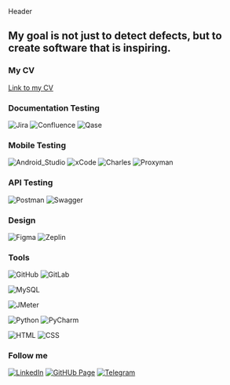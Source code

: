 Header

## My goal is not just to detect defects, but to create software that is inspiring.

### My CV

[Link to my CV](https://drive.google.com/file/d/1iTyghKkgs4Wt357UK1BT2wxhK7pVZ9fS/view?usp=sharing)

### Documentation Testing

![Jira](https://img.shields.io/badge/Jira-ffffff?style-for-the-badge&logo=jira&logoColor=%230052CC)
![Confluence](https://img.shields.io/badge/Confluence-white?style-for-the-badge&logo=Confluence&logoColor=%23172B4D) 
![Qase](https://img.shields.io/badge/Qase-%234F46DC?style-for-the-badge&logo=Qase&logoColor=white)

### Mobile Testing

![Android_Studio](https://img.shields.io/badge/Android_Studio-white?style-for-the-badge&logo=Android%20Studio&logoColor=%233DDC84) ![xCode](https://img.shields.io/badge/xCode-white?style-for-the-badge&logo=xCode&logoColor=%23147EFB&color=white) ![Charles](https://img.shields.io/badge/Charles-%2348aec1?style-for-the-badge&logo=Charles&logoColor=%23F3F5F5) ![Proxyman](https://img.shields.io/badge/Proxyman-%232a89e6?style-for-the-badge&logo=Proxyman&logoColor=white)

### API Testing

![Postman](https://img.shields.io/badge/Postman-%23FF6C37?style-for-the-badge&logo=Postman&logoColor=white) ![Swagger](https://img.shields.io/badge/Swagger-%2385EA2D?style-for-the-badge&logo=Swagger&logoColor=%23163445)


### Design

![Figma](https://img.shields.io/badge/Figma-%232a2f32?style-for-the-badge&logo=Figma)
![Zeplin](https://img.shields.io/badge/Zeplin-%23ea8539?style-for-the-badge&logo=Zeplin&logoColor=%23f7f7f7)


### Tools

![GitHub](https://img.shields.io/badge/GitHub-%23f7f7f7?style-for-the-badge&logo=GitHub&logoColor=%23181717)
![GitLab](https://img.shields.io/badge/GitLab-%23f7f7f7?style-for-the-badge&logo=GitLab&logoColor=%23FC6D26)

![MySQL](https://img.shields.io/badge/MySQL-%23f7f7f7?style-for-the-badge&logo=MySQL&logoColor=%23245278)

![JMeter](https://img.shields.io/badge/JMeter-%23f7f7f7?style-for-the-badge&logo=Apache%20JMeter&logoColor=%23D22128)

![Python](https://img.shields.io/badge/Python-%23f7f7f7?style-for-the-badge&logo=Python&logoColor=%233776AB)
![PyCharm](https://img.shields.io/badge/PyCharm-%235fd088?style-for-the-badge&logo=PyCharm&logoColor=%23000000)

![HTML](https://img.shields.io/badge/HTML-%23eaeaea?style-for-the-badge&logo=HTML5&logoColor=%23E34F26) 
![CSS](https://img.shields.io/badge/CSS-%23eaeaea?style-for-the-badge&logo=CSS3&logoColor=%231572B6)


### Follow me

[![LinkedIn](https://img.shields.io/badge/LinkedIn-%23f7f7f7?style-for-the-badge&logo=LinkedIn&logoColor=%230A66C2&link=www.linkedin.com%2Fin%2Firyna-sukholetska)](www.linkedin.com/in/iryna-sukholetska)
[![GitHUb Page](https://img.shields.io/badge/GitHub%20Page-%23427ead?style-for-the-badge&logo=GitHub%20Pages&logoColor=white&link=https%3A%2F%2Fgithub.com%2FIrina-Suholeckaya%2Firynasukholetska)](https://github.com/Irina-Suholeckaya/irynasukholetska)
[![Telegram](https://img.shields.io/badge/Telegram-%23f7f7f7?style-for-the-badge&logo=Telegram&logoColor=%2326A5E4&link=%40iryna_sukholetska)](@iryna_sukholetska)






